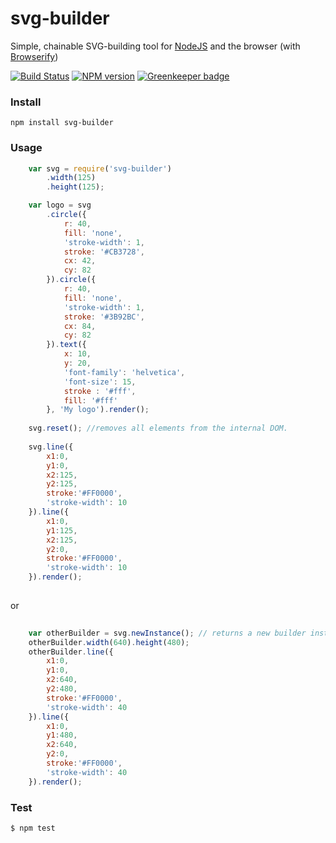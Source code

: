 svg-builder
===========

Simple, chainable SVG-building tool for [NodeJS](http://nodejs.org/) and the browser (with [Browserify](http://browserify.org/))

[![Build Status](https://app.travis-ci.com/JoeChapman/svg-builder.svg?branch=main)](https://app.travis-ci.com/JoeChapman/svg-builder.svg?branch=main)
[![NPM version](https://badge.fury.io/js/svg-builder.svg)](http://badge.fury.io/js/svg-builder) [![Greenkeeper badge](https://badges.greenkeeper.io/JoeChapman/svg-builder.svg)](https://greenkeeper.io/)

### Install

```
npm install svg-builder
```

### Usage

```js
    var svg = require('svg-builder')
        .width(125)
        .height(125);

    var logo = svg
        .circle({
            r: 40,
            fill: 'none',
            'stroke-width': 1,
            stroke: '#CB3728',
            cx: 42,
            cy: 82
        }).circle({
            r: 40,
            fill: 'none',
            'stroke-width': 1,
            stroke: '#3B92BC',
            cx: 84,
            cy: 82
        }).text({
            x: 10,
            y: 20,
            'font-family': 'helvetica',
            'font-size': 15,
            stroke : '#fff',
            fill: '#fff'
        }, 'My logo').render();
    
    svg.reset(); //removes all elements from the internal DOM.
    
    svg.line({
        x1:0,
        y1:0,
        x2:125,
        y2:125,
        stroke:'#FF0000',
        'stroke-width': 10
    }).line({
        x1:0,
        y1:125,
        x2:125,
        y2:0,
        stroke:'#FF0000',
        'stroke-width': 10
    }).render();
    
```

or
```js 
    
    var otherBuilder = svg.newInstance(); // returns a new builder instance
    otherBuilder.width(640).height(480);
    otherBuilder.line({
        x1:0,
        y1:0,
        x2:640,
        y2:480,
        stroke:'#FF0000',
        'stroke-width': 40
    }).line({
        x1:0,
        y1:480,
        x2:640,
        y2:0,
        stroke:'#FF0000',
        'stroke-width': 40
    }).render();

```

### Test

```
$ npm test
```

